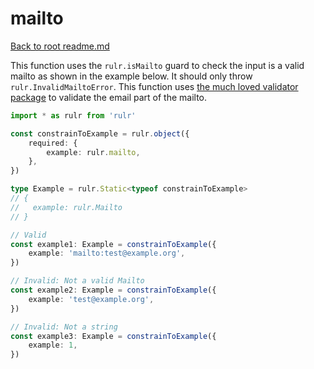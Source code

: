 # mailto

[Back to root readme.md](../../../readme.md)

This function uses the `rulr.isMailto` guard to check the input is a valid mailto as shown in the example below. It should only throw `rulr.InvalidMailtoError`. This function uses [the much loved validator package](https://github.com/validatorjs/validator.js) to validate the email part of the mailto.

```ts
import * as rulr from 'rulr'

const constrainToExample = rulr.object({
	required: {
		example: rulr.mailto,
	},
})

type Example = rulr.Static<typeof constrainToExample>
// {
//   example: rulr.Mailto
// }

// Valid
const example1: Example = constrainToExample({
	example: 'mailto:test@example.org',
})

// Invalid: Not a valid Mailto
const example2: Example = constrainToExample({
	example: 'test@example.org',
})

// Invalid: Not a string
const example3: Example = constrainToExample({
	example: 1,
})
```
